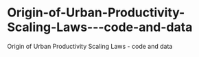 # Origin-of-Urban-Productivity-Scaling-Laws---code-and-data
Origin of Urban Productivity Scaling Laws - code and data
